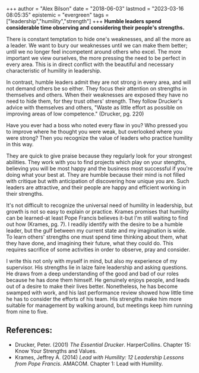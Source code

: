 +++
author = "Alex Bilson"
date = "2018-06-03"
lastmod = "2023-03-16 08:05:35"
epistemic = "evergreen"
tags = ["leadership","humility","strength"]
+++
**Humble leaders spend considerable time observing and considering their people's strengths.**

There is constant temptation to hide one's weaknesses, and all the more as a leader.  We want to bury our weaknesses until we can make them better; until we no longer feel incompetent around others who excel.  The more important we view ourselves, the more pressing the need to be perfect in every area.  This is in direct conflict with the beautiful and necessary characteristic of humility in leadership.

In contrast, humble leaders admit they are not strong in every area, and will not demand others be so either.  They focus their attention on strengths in themselves and others.  When their weaknesses are exposed they have no need to hide them, for they trust others' strength.  They follow Drucker's advice with themselves and others, "Waste as little effort as possible on improving areas of low competence." (Drucker, pg. 220)

Have you ever had a boss who noted every flaw in you?  Who pressed you to improve where he thought you were weak, but overlooked where you were strong?  Then you recognize the value of leaders who practice humility in this way.

They are quick to give praise because they regularly look for your strongest abilities.  They work with you to find projects which play on your stengths, believing you will be most happy and the business most successful if you're doing what your best at.  They are humble because their mind is not filled with critique but with anticipation of discovering how unique you are.  Such leaders are attractive, and their people are happy and efficient working in their strengths.

It's not difficult to recognize the universal need of humility in leadership, but growth is not so easy to explain or practice.  Krames promises that humility can be learned-at least Pope Francis believes it-but I'm still waiting to find out how (Krames, pg. 7).  I readily identify with the desire to be a humble leader, but the gulf between my current state and my imagination is wide.  To learn others' strengths one must spend time thinking about them, what they have done, and imagining their future, what they could do.  This requires sacrifice of some activities in order to observe, pray and consider.

I write this not only with myself in mind, but also my experience of my supervisor.  His strengths lie in laize faire leadership and asking questions.  He draws from a deep understanding of the good and bad of our roles because he has done them himself.  He genuinely enjoys people, and leads out of a desire to make their lives better.  Nonetheless, he has become swamped with work, and his last performance review showed how little time he has to consider the efforts of his team.  His strengths make him more suitable for management by walking around, but meetings keep him running from nine to five.

## References:

- Drucker, Peter. (2001) _The Essential Drucker_. HarperCollins. Chapter 15: Know Your Strengths and Values.
- Krames, Jeffrey A. (2014) _Lead with Humility: 12 Leadership Lessons from Pope Francis_. AMACOM. Chapter 1: Lead with Humility.
